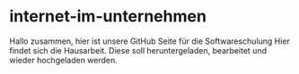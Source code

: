 # internet-im-unternehmen
Hallo zusammen, hier ist unsere GitHub Seite für die Softwareschulung
Hier findet sich die Hausarbeit. Diese soll heruntergeladen, bearbeitet und wieder hochgeladen werden.
